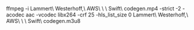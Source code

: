 ffmpeg -i Lammert\ Westerhoff\,\ AWS\ \ \ Swift\ codegen.mp4 -strict -2 -acodec aac -vcodec libx264 -crf 25 -hls_list_size 0 Lammert\ Westerhoff\,\ AWS\ \ \ Swift\ codegen.m3u8